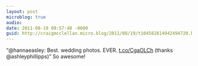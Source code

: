 ```yaml
---
layout: post
microblog: true
audio: 
date: 2011-08-19 09:57:40 -0600
guid: http://craigmcclellan.micro.blog/2011/08/19/t104582814942494720.html
---
```

“@hannaeasley: Best. wedding photos. EVER. [t.co/CgaOLCh](http://t.co/CgaOLCh) (thanks @ashleyphillipps)” So awesome!
